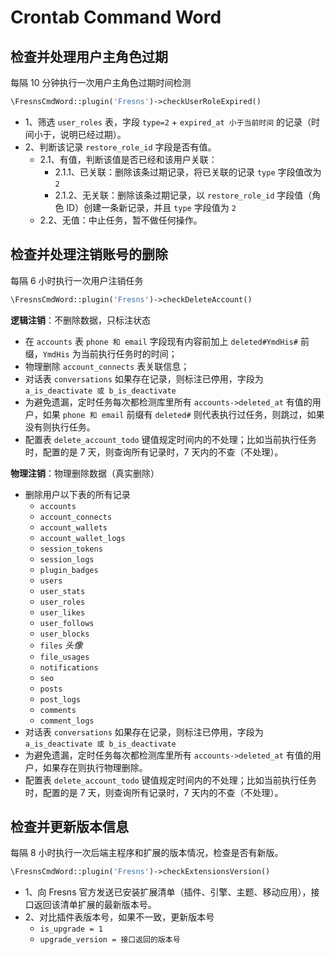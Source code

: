 # Crontab Command Word

## 检查并处理用户主角色过期

每隔 10 分钟执行一次用户主角色过期时间检测

```php
\FresnsCmdWord::plugin('Fresns')->checkUserRoleExpired()
```

- 1、筛选 `user_roles` 表，字段 `type=2` + `expired_at 小于当前时间` 的记录（时间小于，说明已经过期）。
- 2、判断该记录 `restore_role_id` 字段是否有值。
    - 2.1、有值，判断该值是否已经和该用户关联：
        - 2.1.1、已关联：删除该条过期记录，将已关联的记录 `type` 字段值改为 `2`
        - 2.1.2、无关联：删除该条过期记录，以 `restore_role_id` 字段值（角色 ID）创建一条新记录，并且 `type` 字段值为 `2`
    - 2.2、无值：中止任务，暂不做任何操作。

## 检查并处理注销账号的删除

每隔 6 小时执行一次用户注销任务

```php
\FresnsCmdWord::plugin('Fresns')->checkDeleteAccount()
```

**逻辑注销**：不删除数据，只标注状态

- 在 `accounts` 表 `phone 和 email` 字段现有内容前加上 `deleted#YmdHis#` 前缀，`YmdHis` 为当前执行任务时的时间；
- 物理删除 `account_connects` 表关联信息；
- 对话表 `conversations` 如果存在记录，则标注已停用，字段为 `a_is_deactivate 或 b_is_deactivate`
- 为避免遗漏，定时任务每次都检测库里所有 `accounts->deleted_at` 有值的用户，如果 `phone 和 email` 前缀有 `deleted#` 则代表执行过任务，则跳过，如果没有则执行任务。
- 配置表 `delete_account_todo` 键值规定时间内的不处理；比如当前执行任务时，配置的是 7 天，则查询所有记录时，7 天内的不查（不处理）。

**物理注销**：物理删除数据（真实删除）

- 删除用户以下表的所有记录
    - `accounts`
    - `account_connects`
    - `account_wallets`
    - `account_wallet_logs`
    - `session_tokens`
    - `session_logs`
    - `plugin_badges`
    - `users`
    - `user_stats`
    - `user_roles`
    - `user_likes`
    - `user_follows`
    - `user_blocks`
    - `files` *头像*
    - `file_usages`
    - `notifications`
    - `seo`
    - `posts`
    - `post_logs`
    - `comments`
    - `comment_logs`
- 对话表 `conversations` 如果存在记录，则标注已停用，字段为 `a_is_deactivate 或 b_is_deactivate`
- 为避免遗漏，定时任务每次都检测库里所有 `accounts->deleted_at` 有值的用户，如果存在则执行物理删除。
- 配置表 `delete_account_todo` 键值规定时间内的不处理；比如当前执行任务时，配置的是 7 天，则查询所有记录时，7 天内的不查（不处理）。

## 检查并更新版本信息

每隔 8 小时执行一次后端主程序和扩展的版本情况，检查是否有新版。

```php
\FresnsCmdWord::plugin('Fresns')->checkExtensionsVersion()
```

- 1、向 Fresns 官方发送已安装扩展清单（插件、引擎、主题、移动应用），接口返回该清单扩展的最新版本号。
- 2、对比插件表版本号，如果不一致，更新版本号
    - `is_upgrade = 1`
    - `upgrade_version = 接口返回的版本号`
